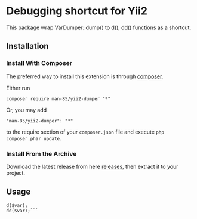 Debugging shortcut for Yii2
======================
This package wrap VarDumper::dump() to d(), dd() functions as a shortcut.

Installation
------------
### Install With Composer

The preferred way to install this extension is through [composer](http://getcomposer.org/download/).

Either run

```
composer require man-85/yii2-dumper "*"
```

Or, you may add

```
"man-85/yii2-dumper": "*"
```

to the require section of your `composer.json` file and execute `php composer.phar update`.

### Install From the Archive

Download the latest release from here [releases](https://github.com/man-85/yii2-dumper/releases), then extract it to your project.

Usage
------------
```
d($var);
dd($var);```
